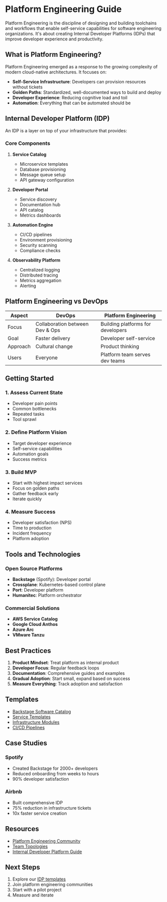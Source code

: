 # Platform Engineering Guide

Platform Engineering is the discipline of designing and building toolchains and workflows that enable self-service capabilities for software engineering organizations. It's about creating Internal Developer Platforms (IDPs) that improve developer experience and productivity.

## What is Platform Engineering?

Platform Engineering emerged as a response to the growing complexity of modern cloud-native architectures. It focuses on:

- **Self-Service Infrastructure**: Developers can provision resources without tickets
- **Golden Paths**: Standardized, well-documented ways to build and deploy
- **Developer Experience**: Reducing cognitive load and toil
- **Automation**: Everything that can be automated should be

## Internal Developer Platform (IDP)

An IDP is a layer on top of your infrastructure that provides:

### Core Components

1. **Service Catalog**
   - Microservice templates
   - Database provisioning
   - Message queue setup
   - API gateway configuration

2. **Developer Portal**
   - Service discovery
   - Documentation hub
   - API catalog
   - Metrics dashboards

3. **Automation Engine**
   - CI/CD pipelines
   - Environment provisioning
   - Security scanning
   - Compliance checks

4. **Observability Platform**
   - Centralized logging
   - Distributed tracing
   - Metrics aggregation
   - Alerting

## Platform Engineering vs DevOps

| Aspect | DevOps | Platform Engineering |
|--------|--------|---------------------|
| Focus | Collaboration between Dev & Ops | Building platforms for developers |
| Goal | Faster delivery | Developer self-service |
| Approach | Cultural change | Product thinking |
| Users | Everyone | Platform team serves dev teams |

## Getting Started

### 1. Assess Current State
- Developer pain points
- Common bottlenecks
- Repeated tasks
- Tool sprawl

### 2. Define Platform Vision
- Target developer experience
- Self-service capabilities
- Automation goals
- Success metrics

### 3. Build MVP
- Start with highest impact services
- Focus on golden paths
- Gather feedback early
- Iterate quickly

### 4. Measure Success
- Developer satisfaction (NPS)
- Time to production
- Incident frequency
- Platform adoption

## Tools and Technologies

### Open Source Platforms
- **Backstage** (Spotify): Developer portal
- **Crossplane**: Kubernetes-based control plane
- **Port**: Developer platform
- **Humanitec**: Platform orchestrator

### Commercial Solutions
- **AWS Service Catalog**
- **Google Cloud Anthos**
- **Azure Arc**
- **VMware Tanzu**

## Best Practices

1. **Product Mindset**: Treat platform as internal product
2. **Developer Focus**: Regular feedback loops
3. **Documentation**: Comprehensive guides and examples
4. **Gradual Adoption**: Start small, expand based on success
5. **Measure Everything**: Track adoption and satisfaction

## Templates

- [Backstage Software Catalog](./templates/backstage/)
- [Service Templates](./templates/services/)
- [Infrastructure Modules](./templates/infrastructure/)
- [CI/CD Pipelines](./templates/pipelines/)

## Case Studies

### Spotify
- Created Backstage for 2000+ developers
- Reduced onboarding from weeks to hours
- 90% developer satisfaction

### Airbnb
- Built comprehensive IDP
- 75% reduction in infrastructure tickets
- 10x faster service creation

## Resources

- [Platform Engineering Community](https://platformengineering.org/)
- [Team Topologies](https://teamtopologies.com/)
- [Internal Developer Platform Guide](https://internaldeveloperplatform.org/)

## Next Steps

1. Explore our [IDP templates](./templates/)
2. Join platform engineering communities
3. Start with a pilot project
4. Measure and iterate